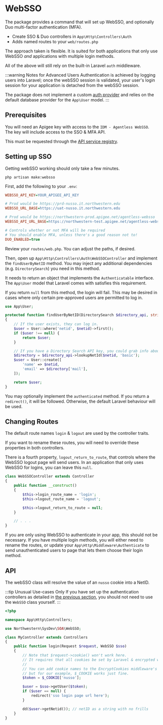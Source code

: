 # WebSSO
The package provides a command that will set up WebSSO, and optionally Duo multi-factor authentication (MFA). 

- Create SSO & Duo controllers in `App\Http\Controllers\Auth`
- Adds named routes to your `web/routes.php`

The approach taken is flexible. It is suited for both applications that only use WebSSO *and* applications with multiple login methods.

All of the above will still rely on the built-in Laravel `auth` middleware.

:::warning Notes for Advanced Users
Authentication is achieved by logging users into Laravel; once the webSSO session is validated, your user's login session for your application is detached from the webSSO session.

The package does not implement a custom [auth provider](https://laravel.com/docs/5.8/authentication#adding-custom-user-providers) and relies on the default database provider for the `App\User` model.
:::

## Prerequisites
You will need an Apigee key with access to the `IDM - Agentless WebSSO`. The key will include access to the SSO & MFA API. 

This must be requested through the [API service registry](https://apiserviceregistry.northwestern.edu/).

## Setting up SSO
Getting webSSO working should only take a few minutes.

```
php artisan make:websso
```

First, add the following to your `.env`:

```ini
WEBSSO_API_KEY=YOUR_APIGEE_API_KEY

# Prod would be https://prd-nusso.it.northwestern.edu
WEBSSO_URL_BASE=https://uat-nusso.it.northwestern.edu

# Prod would be https://northwestern-prod.apigee.net/agentless-websso
WEBSSO_API_URL_BASE=https://northwestern-test.apigee.net/agentless-websso

# Controls whether or not MFA will be required
# You should enable MFA, unless there's a good reason not to!
DUO_ENABLED=true
```

Review your `routes/web.php`. You can adjust the paths, if desired.

Then, open up `App\Http\Controllers\Auth\WebSSOController` and implement the `findUserByNetID` method. You may inject any additional dependencies (e.g. `DirectorySearch`) you need in this method.

It needs to return an object that implements the `Authenticatable` interface. The `App\User` model that Laravel comes with satisfies this requirement. 

If you return `null` from this method, the login will fail. This may be desired in cases where only certain pre-approved users are permitted to log in.

```php
use App\User;

protected function findUserByNetID(DirectorySearch $directory_api, string $netid): ?Authenticatable
{
    // If the user exists, they can log in.
    $user = User::where('netid', $netid)->first();
    if ($user !== null) {
        return $user;
    }

    // If you have a Directory Search API key, you could grab info about them & create a user.
    $directory = $directory_api->lookupNetId($netid, 'basic');
    $user = User::create([
        'name' => $netid,
        'email' => $directory['mail'],
    ]);

    return $user;
}
```

You may optionally implement the `authenticated` method. If you return a `redirect()`, it will be followed. Otherwise, the default Laravel behaviour will be used.

## Changing Routes
The default route names `login` & `logout` are used by the controller traits.

If you want to rename these routes, you will need to override these properties in both controllers.

There is a fourth property, `logout_return_to_route`, that controls where the WebSSO logout page will send users. In an application that only uses WebSSO for logins, you can leave this `null`.

```php
class WebSSOController extends Controller
{
    public function __construct()
    {
        $this->login_route_name = 'login';
        $this->logout_route_name = 'logout';

        $this->logout_return_to_route = null;
    }

    // . . .
}
```

If you are only using WebSSO to authenticate in your app, this should not be necessary. If you have multiple login methods, you will either need to rename the routes, or update your `App\Http\Middleware\Authenticate` to send unauthenticated users to page that lets them choose their login method.

## API
The webSSO class will resolve the value of an `nusso` cookie into a NetID.

:::tip Unusual Use-cases Only
If you have set up the authentication controllers as detailed in [the previous section](#authentication-flow), you should not need to use the `WebSSO` class yourself.
:::

```php
<?php

namespace App\Http\Controllers;

use Northwestern\SysDev\SOA\WebSSO;

class MyController extends Controllers
{
    public function login(Request $request, WebSSO $sso)
    {
        // Note that $request->cookie() won't work here.
        // It requires that all cookies be set by Laravel & encrypted with the app's key.
        //
        // You can add cookie names to the EncryptCookies middleware's $except property to get around that,
        // but for our example, $_COOKIE works just fine.
        $token = $_COOKIE['nusso'];

        $user = $sso->getUser($token);
        if ($user == null) {
            redirect('sso login page url here');
        }

        dd($user->getNetid()); // netID as a string with no frills
    }
}
```
